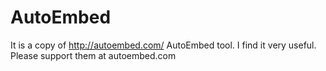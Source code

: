 AutoEmbed
=========

It is a copy of http://autoembed.com/ AutoEmbed tool. I find it very useful. Please support them at autoembed.com

